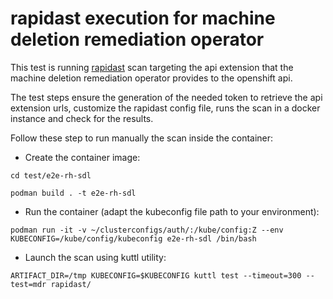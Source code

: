 # rapidast execution for machine deletion remediation operator

This test is running [rapidast](https://github.com/RedHatProductSecurity/rapidast) scan targeting the api extension that the machine deletion remediation operator
provides to the openshift api.

The test steps ensure the generation of the needed token to retrieve the api extension urls, customize the
rapidast config file, runs the scan in a docker instance and check for the results.

Follow these step to run manually the scan inside the container:

* Create the container image:

`cd test/e2e-rh-sdl`

`podman build . -t e2e-rh-sdl`

* Run the container (adapt the kubeconfig file path to your environment):

`podman run -it -v ~/clusterconfigs/auth/:/kube/config:Z --env KUBECONFIG=/kube/config/kubeconfig e2e-rh-sdl /bin/bash`

* Launch the scan using kuttl utility:

`ARTIFACT_DIR=/tmp KUBECONFIG=$KUBECONFIG kuttl test --timeout=300 --test=mdr rapidast/`
